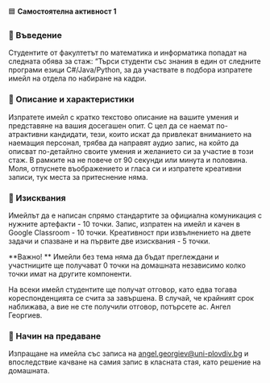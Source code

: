🟦 **Самостоятелна активност 1**

### 🚀 Въведение
Студентите от факултетът по математика и информатика попадат на следната обява за стаж: “Търси студенти със знания в един от следните програми езици C#/Java/Python, за да участвате в подбора изпратете имейл на отдела по набиране на кадри.

### 🚀 Описание и характеристики 
Изпратете имейл с кратко текстово описание на вашите умения и представяне на вашия досегашен опит. С цел да се наемат по-атрактивни кандидати, тези, които искат да привлекат вниманието на наемащия персонал, трябва да направят аудио запис, на който да описват по-детайлно своите умения и желанието си за участие в този стаж. В рамките на не повече от 90 секунди или минута и половина. Моля, отпуснете въображението и гласа си и изпратете креативни записи, тук места за притеснение няма.

### 🚀 Изисквания
Имейлът да е написан спрямо стандартите за официална комуникация с нужните артефакти - 10 точки.
Запис, изпратен на имейл и качен в Google Classroom - 10 точки.
Креативност при извълнението на двете задачи и спазване и на първите две изисквания - 5 точки.

**Важно! **
Имейли без тема няма да бъдат преглеждани и участниците ще получават 0 точки на домашната независимо колко точки имат на другите компоненти.

На всеки имейл студентите ще получат отговор, като едва тогава кореспонденцията се счита за завършена. В случай, че крайният срок наближава, а вие не сте получили отговор, потърсете ас. Ангел Георгиев.

### 🚀 Начин на предаване
Изпращане на имейла със записа на angel.georgiev@uni-plovdiv.bg  и впоследствие качване на самия запис в класната стая, като решение на домашната.